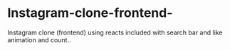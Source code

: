 # Instagram-clone-frontend-
Instagram clone (frontend) using reacts included with search bar and like animation and count..
